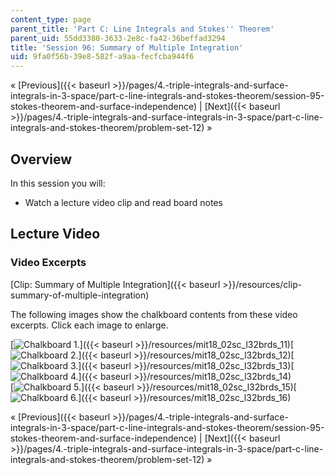 ```yaml
---
content_type: page
parent_title: 'Part C: Line Integrals and Stokes'' Theorem'
parent_uid: 55dd3380-3633-2e8c-fa42-36beffad3294
title: 'Session 96: Summary of Multiple Integration'
uid: 9fa0f56b-39e8-582f-a9aa-fecfcba944f6
---
```


« [Previous]({{< baseurl >}}/pages/4.-triple-integrals-and-surface-integrals-in-3-space/part-c-line-integrals-and-stokes-theorem/session-95-stokes-theorem-and-surface-independence) | [Next]({{< baseurl >}}/pages/4.-triple-integrals-and-surface-integrals-in-3-space/part-c-line-integrals-and-stokes-theorem/problem-set-12) »

Overview
--------

In this session you will:

*   Watch a lecture video clip and read board notes

Lecture Video
-------------

### Video Excerpts

[Clip: Summary of Multiple Integration]({{< baseurl >}}/resources/clip-summary-of-multiple-integration)

The following images show the chalkboard contents from these video excerpts. Click each image to enlarge.

[![Chalkboard 1.](BASEURL_PLACEHOLDER/resources/mit18_02sc_l32brds_11a)]({{< baseurl >}}/resources/mit18_02sc_l32brds_11)[![Chalkboard 2.](BASEURL_PLACEHOLDER/resources/mit18_02sc_l32brds_12a)]({{< baseurl >}}/resources/mit18_02sc_l32brds_12)[![Chalkboard 3.](BASEURL_PLACEHOLDER/resources/mit18_02sc_l32brds_13a)]({{< baseurl >}}/resources/mit18_02sc_l32brds_13)[![Chalkboard 4.](BASEURL_PLACEHOLDER/resources/mit18_02sc_l32brds_14a)]({{< baseurl >}}/resources/mit18_02sc_l32brds_14)  
[![Chalkboard 5.](BASEURL_PLACEHOLDER/resources/mit18_02sc_l32brds_15a)]({{< baseurl >}}/resources/mit18_02sc_l32brds_15)[![Chalkboard 6.](BASEURL_PLACEHOLDER/resources/mit18_02sc_l32brds_16a)]({{< baseurl >}}/resources/mit18_02sc_l32brds_16)

« [Previous]({{< baseurl >}}/pages/4.-triple-integrals-and-surface-integrals-in-3-space/part-c-line-integrals-and-stokes-theorem/session-95-stokes-theorem-and-surface-independence) | [Next]({{< baseurl >}}/pages/4.-triple-integrals-and-surface-integrals-in-3-space/part-c-line-integrals-and-stokes-theorem/problem-set-12) »